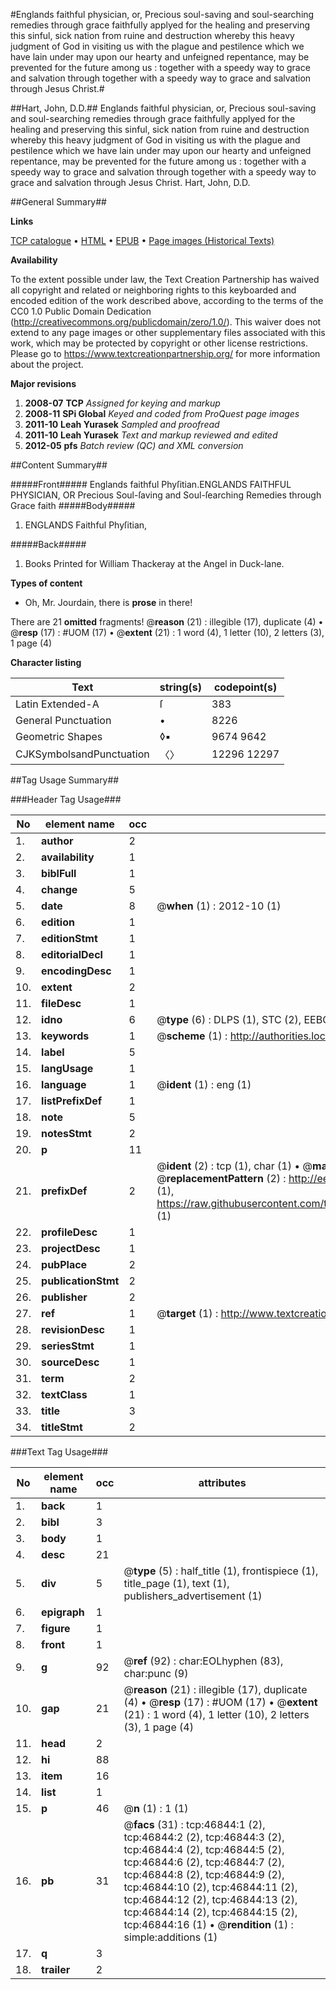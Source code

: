 #Englands faithful physician, or, Precious soul-saving and soul-searching remedies through grace faithfully applyed for the healing and preserving this sinful, sick nation from ruine and destruction whereby this heavy judgment of God in visiting us with the plague and pestilence which we have lain under may upon our hearty and unfeigned repentance, may be prevented for the future among us : together with a speedy way to grace and salvation through together with a speedy way to grace and salvation through Jesus Christ.#

##Hart, John, D.D.##
Englands faithful physician, or, Precious soul-saving and soul-searching remedies through grace faithfully applyed for the healing and preserving this sinful, sick nation from ruine and destruction whereby this heavy judgment of God in visiting us with the plague and pestilence which we have lain under may upon our hearty and unfeigned repentance, may be prevented for the future among us : together with a speedy way to grace and salvation through together with a speedy way to grace and salvation through Jesus Christ.
Hart, John, D.D.

##General Summary##

**Links**

[TCP catalogue](http://www.ota.ox.ac.uk/tcp/)  • 
[HTML](http://tei.it.ox.ac.uk/tcp/Texts-HTML/free/A45/A45719.html)  • 
[EPUB](http://tei.it.ox.ac.uk/tcp/Texts-EPUB/free/A45/A45719.epub) • 
[Page images (Historical Texts)](https://historicaltexts.jisc.ac.uk/eebo-11215970e)

**Availability**

To the extent possible under law, the Text Creation Partnership has waived all copyright and related or neighboring rights to this keyboarded and encoded edition of the work described above, according to the terms of the CC0 1.0 Public Domain Dedication (http://creativecommons.org/publicdomain/zero/1.0/). This waiver does not extend to any page images or other supplementary files associated with this work, which may be protected by copyright or other license restrictions. Please go to https://www.textcreationpartnership.org/ for more information about the project.

**Major revisions**

1. __2008-07__ __TCP__ *Assigned for keying and markup*
1. __2008-11__ __SPi Global__ *Keyed and coded from ProQuest page images*
1. __2011-10__ __Leah Yurasek__ *Sampled and proofread*
1. __2011-10__ __Leah Yurasek__ *Text and markup reviewed and edited*
1. __2012-05__ __pfs__ *Batch review (QC) and XML conversion*

##Content Summary##

#####Front#####
Englands faithful Phyſitian.ENGLANDS FAITHFUL PHYSICIAN, OR Precious Soul-ſaving and Soul-ſearching Remedies through Grace faith
#####Body#####

1. ENGLANDS Faithful Phyſitian,

#####Back#####

1. Books Printed for William Thackeray at the Angel in Duck-lane.

**Types of content**

  * Oh, Mr. Jourdain, there is **prose** in there!

There are 21 **omitted** fragments! 
 @__reason__ (21) : illegible (17), duplicate (4)  •  @__resp__ (17) : #UOM (17)  •  @__extent__ (21) : 1 word (4), 1 letter (10), 2 letters (3), 1 page (4)

**Character listing**


|Text|string(s)|codepoint(s)|
|---|---|---|
|Latin Extended-A|ſ|383|
|General Punctuation|•|8226|
|Geometric Shapes|◊▪|9674 9642|
|CJKSymbolsandPunctuation|〈〉|12296 12297|

##Tag Usage Summary##

###Header Tag Usage###

|No|element name|occ|attributes|
|---|---|---|---|
|1.|__author__|2||
|2.|__availability__|1||
|3.|__biblFull__|1||
|4.|__change__|5||
|5.|__date__|8| @__when__ (1) : 2012-10 (1)|
|6.|__edition__|1||
|7.|__editionStmt__|1||
|8.|__editorialDecl__|1||
|9.|__encodingDesc__|1||
|10.|__extent__|2||
|11.|__fileDesc__|1||
|12.|__idno__|6| @__type__ (6) : DLPS (1), STC (2), EEBO-CITATION (1), OCLC (1), VID (1)|
|13.|__keywords__|1| @__scheme__ (1) : http://authorities.loc.gov/ (1)|
|14.|__label__|5||
|15.|__langUsage__|1||
|16.|__language__|1| @__ident__ (1) : eng (1)|
|17.|__listPrefixDef__|1||
|18.|__note__|5||
|19.|__notesStmt__|2||
|20.|__p__|11||
|21.|__prefixDef__|2| @__ident__ (2) : tcp (1), char (1)  •  @__matchPattern__ (2) : ([0-9\-]+):([0-9IVX]+) (1), (.+) (1)  •  @__replacementPattern__ (2) : http://eebo.chadwyck.com/downloadtiff?vid=$1&page=$2 (1), https://raw.githubusercontent.com/textcreationpartnership/Texts/master/tcpchars.xml#$1 (1)|
|22.|__profileDesc__|1||
|23.|__projectDesc__|1||
|24.|__pubPlace__|2||
|25.|__publicationStmt__|2||
|26.|__publisher__|2||
|27.|__ref__|1| @__target__ (1) : http://www.textcreationpartnership.org/docs/. (1)|
|28.|__revisionDesc__|1||
|29.|__seriesStmt__|1||
|30.|__sourceDesc__|1||
|31.|__term__|2||
|32.|__textClass__|1||
|33.|__title__|3||
|34.|__titleStmt__|2||


###Text Tag Usage###

|No|element name|occ|attributes|
|---|---|---|---|
|1.|__back__|1||
|2.|__bibl__|3||
|3.|__body__|1||
|4.|__desc__|21||
|5.|__div__|5| @__type__ (5) : half_title (1), frontispiece (1), title_page (1), text (1), publishers_advertisement (1)|
|6.|__epigraph__|1||
|7.|__figure__|1||
|8.|__front__|1||
|9.|__g__|92| @__ref__ (92) : char:EOLhyphen (83), char:punc (9)|
|10.|__gap__|21| @__reason__ (21) : illegible (17), duplicate (4)  •  @__resp__ (17) : #UOM (17)  •  @__extent__ (21) : 1 word (4), 1 letter (10), 2 letters (3), 1 page (4)|
|11.|__head__|2||
|12.|__hi__|88||
|13.|__item__|16||
|14.|__list__|1||
|15.|__p__|46| @__n__ (1) : 1 (1)|
|16.|__pb__|31| @__facs__ (31) : tcp:46844:1 (2), tcp:46844:2 (2), tcp:46844:3 (2), tcp:46844:4 (2), tcp:46844:5 (2), tcp:46844:6 (2), tcp:46844:7 (2), tcp:46844:8 (2), tcp:46844:9 (2), tcp:46844:10 (2), tcp:46844:11 (2), tcp:46844:12 (2), tcp:46844:13 (2), tcp:46844:14 (2), tcp:46844:15 (2), tcp:46844:16 (1)  •  @__rendition__ (1) : simple:additions (1)|
|17.|__q__|3||
|18.|__trailer__|2||
